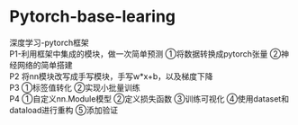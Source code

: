 # Pytorch-base-learing
深度学习-pytorch框架  
P1-利用框架中集成的模块，做一次简单预测  ①将数据转换成pytorch张量  ②神经网络的简单搭建  
P2 将nn模块改写成手写模块，手写w*x+b，以及梯度下降  
P3 ①标签值转化  ②实现小批量训练  
P4 ①自定义nn.Module模型  ②定义损失函数  ③训练可视化  ④使用dataset和dataload进行重构  ⑤添加验证
